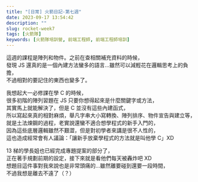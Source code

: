 ```yaml
---
title: "[日常] 火箭日記-第七週"
date: 2023-09-17 13:54:42
description: ""
slug: rocket-week7
tags: [火箭隊]
keywords: [火箭隊培訓營, 前端工程師, 前端工程師培訓]
---
```


這週的課程是陣列和物件。之前在查相關補充資料的時候，  
發現 JS 還真的是一個內建方法蠻多的語言...雖然可以減輕花在邏輯思考上的負擔，  
不過相對的要記住的東西也變多了。

<!-- more -->

我想起大一必修課在學 C 的時候，  
很多初階的陣列習題在 JS 只要你想得起來是什麼關鍵字或方法，  
其實馬上就能解決了，但是 C 並沒有這些內建函式，  
所以寫起來真的相對麻煩，舉凡字串大小寫轉換、陣列排序、物件宣告與建立等，  
就是土法煉鋼的過程，老實說還蠻不適合想學程式的新手入門的，  
因為這些底層邏輯雖然不艱澀，但是對初學者來講是很不人性的，  
這也造成經常會有人議論：「讓新手放棄學程式的方法就是叫他學 C」XD

13 梯的學長姐也已經完成專題提案的部分了，  
正在著手規劃前期的設定，接下來就是看他們每天被轟炸吧 XD  
想題目這件事對我來說也是非常頭痛的...雖然離要碰到還要一段時間，  
不過我想是離去不遠了（？）
